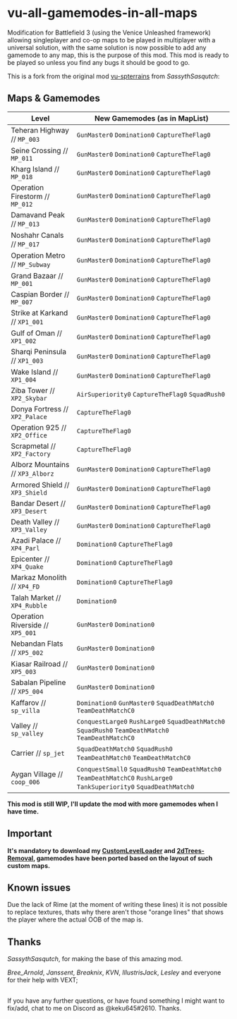 # vu-all-gamemodes-in-all-maps

Modification for Battlefield 3 (using the Venice Unleashed framework) allowing singleplayer and co-op maps to be played in multiplayer with a universal solution, with the same solution is now possible to add any gamemode to any map, this is the purpose of this mod.
This mod is ready to be played so unless you find any bugs it should be good to go.

This is a fork from the original mod [vu-spterrains](https://github.com/SassythSasqutch/vu-spterrains) from *SassythSasqutch*:

## Maps & Gamemodes


| Level                              | New Gamemodes (as in MapList)         |
| --------------------------         | ------------------------                               |
| Teheran Highway // `MP_003`	     | `GunMaster0` `Domination0` `CaptureTheFlag0`           |
| Seine Crossing // `MP_011`	     | `GunMaster0` `Domination0` `CaptureTheFlag0`           |
| Kharg Island // `MP_018`	         | `GunMaster0` `Domination0` `CaptureTheFlag0`           |
| Operation Firestorm // `MP_012`	 | `GunMaster0` `Domination0` `CaptureTheFlag0`           |
| Damavand Peak	// `MP_013`          | `GunMaster0` `Domination0` `CaptureTheFlag0`           |
| Noshahr Canals // `MP_017`	     | `GunMaster0` `Domination0` `CaptureTheFlag0`           |
| Operation Metro // `MP_Subway`     | `GunMaster0` `Domination0` `CaptureTheFlag0`           |
| Grand Bazaar // `MP_001`           | `GunMaster0` `Domination0` `CaptureTheFlag0`           |
| Caspian Border // `MP_007`         | `GunMaster0` `Domination0` `CaptureTheFlag0`           |
| Strike at Karkand // `XP1_001`     | `GunMaster0` `Domination0` `CaptureTheFlag0`           |
| Gulf of Oman // `XP1_002`          | `GunMaster0` `Domination0` `CaptureTheFlag0`           |
| Sharqi Peninsula // `XP1_003`      | `GunMaster0` `Domination0` `CaptureTheFlag0`           |
| Wake Island // `XP1_004`           | `GunMaster0` `Domination0` `CaptureTheFlag0`           |
| Ziba Tower // `XP2_Skybar`	     | `AirSuperiority0` `CaptureTheFlag0` `SquadRush0`|
| Donya Fortress // `XP2_Palace`	 | `CaptureTheFlag0` |
| Operation 925 // `XP2_Office`	     | `CaptureTheFlag0` |
| Scrapmetal // `XP2_Factory`	     | `CaptureTheFlag0`|
| Alborz Mountains // `XP3_Alborz`   | `GunMaster0` `Domination0` `CaptureTheFlag0`           |
| Armored Shield // `XP3_Shield`     | `GunMaster0` `Domination0` `CaptureTheFlag0`           |
| Bandar Desert // `XP3_Desert`      | `GunMaster0` `Domination0` `CaptureTheFlag0`           |
| Death Valley // `XP3_Valley`       | `GunMaster0` `Domination0` `CaptureTheFlag0`           |
| Azadi Palace // `XP4_Parl`         | `Domination0` `CaptureTheFlag0`                        |
| Epicenter // `XP4_Quake`           | `Domination0` `CaptureTheFlag0`                        |
| Markaz Monolith // `XP4_FD`        | `Domination0` `CaptureTheFlag0`                        |
| Talah Market // `XP4_Rubble`       | `Domination0`                         |
| Operation Riverside // `XP5_001`   | `GunMaster0` `Domination0`            |
| Nebandan Flats // `XP5_002`        | `GunMaster0` `Domination0`            |
| Kiasar Railroad // `XP5_003`       | `GunMaster0` `Domination0`            |
| Sabalan Pipeline // `XP5_004`      | `GunMaster0` `Domination0`            |
| Kaffarov // `sp_villa`	         | `Domination0` `GunMaster0` `SquadDeathMatch0` `TeamDeathMatchC0`|
| Valley // `sp_valley`	             | `ConquestLarge0` `RushLarge0` `SquadDeathMatch0` `SquadRush0` `TeamDeathMatch0` `TeamDeathMatchC0`|
| Carrier // `sp_jet`	             | `SquadDeathMatch0` `SquadRush0` `TeamDeathMatch0` `TeamDeathMatchC0`|
| Aygan Village // `coop_006`	     | `ConquestSmall0` `SquadRush0` `TeamDeathMatch0` `TeamDeathMatchC0` `RushLarge0` `TankSuperiority0` `SquadDeathMatch0`|


**This mod is still WIP, I'll update the mod with more gamemodes when I have time.**


## Important


**It's mandatory to download my [CustomLevelLoader](https://github.com/keku645/CustomLevelLoader) and [2dTrees-Removal](https://github.com/keku645/2dTrees-Removal), gamemodes have been ported based on the layout of such custom maps.**
                         

## Known issues

Due the lack of Rime (at the moment of writing these lines) it is not possible to replace textures, thats why there aren't those "orange lines" that shows the player where the actual OOB of the map is.


## Thanks


*SassythSasqutch*, for making the base of this amazing mod.

*Bree_Arnold*, *Janssent*, *Breaknix*, *KVN*, *IllustrisJack*, *Lesley* and everyone for their help with VEXT;

##

If you have any further questions, or have found something I might want to fix/add, chat to me on Discord as @keku645#2610. Thanks.

